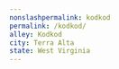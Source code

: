 ```yaml
---
﻿nonslashpermalink: kodkod
permalink: /kodkod/
alley: Kodkod
city: Terra Alta
state: West Virginia
---
```

